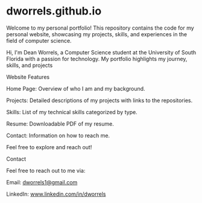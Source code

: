 # dworrels.github.io

Welcome to my personal portfolio! This repository contains the code for my personal website, showcasing my projects, skills, and experiences in the field of computer science.

Hi, I'm Dean Worrels, a Computer Science student at the University of South Florida with a passion for technology. My portfolio highlights my journey, skills, and projects

Website Features

Home Page: Overview of who I am and my background.

Projects: Detailed descriptions of my projects with links to the repositories.

Skills: List of my technical skills categorized by type.

Resume: Downloadable PDF of my resume.

Contact: Information on how to reach me.

Feel free to explore and reach out!

Contact

Feel free to reach out to me via:

Email: dworrels1@gmail.com

LinkedIn: www.linkedin.com/in/dworrels


